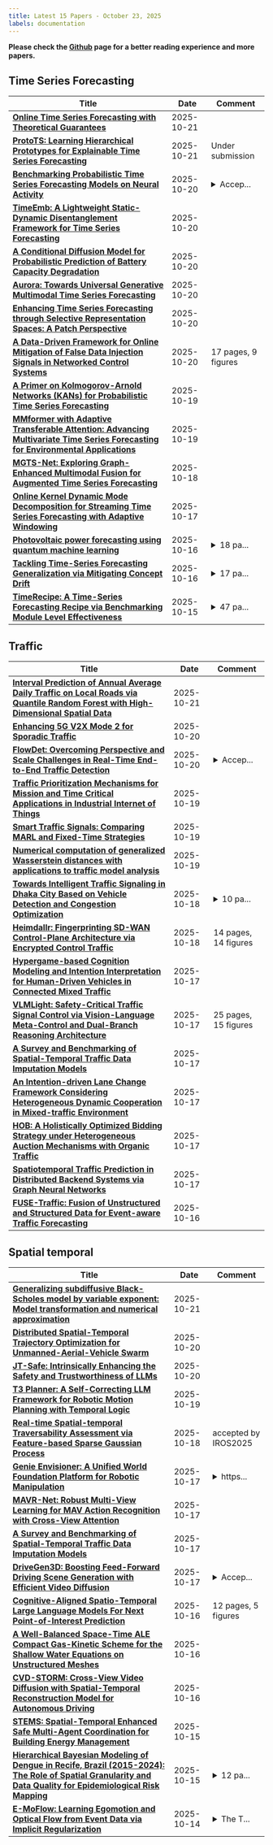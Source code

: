 ```yaml
---
title: Latest 15 Papers - October 23, 2025
labels: documentation
---
```

**Please check the [Github](https://github.com/zezhishao/MTS_Daily_ArXiv) page for a better reading experience and more papers.**

## Time Series Forecasting
| **Title** | **Date** | **Comment** |
| --- | --- | --- |
| **[Online Time Series Forecasting with Theoretical Guarantees](http://arxiv.org/abs/2510.18281v1)** | 2025-10-21 |  |
| **[ProtoTS: Learning Hierarchical Prototypes for Explainable Time Series Forecasting](http://arxiv.org/abs/2509.23159v2)** | 2025-10-21 | Under submission |
| **[Benchmarking Probabilistic Time Series Forecasting Models on Neural Activity](http://arxiv.org/abs/2510.18037v1)** | 2025-10-20 | <details><summary>Accep...</summary><p>Accepted at the 39th Conference on Neural Information Processing Systems (NeurIPS 2025) Workshop: Data on the Brain & Mind</p></details> |
| **[TimeEmb: A Lightweight Static-Dynamic Disentanglement Framework for Time Series Forecasting](http://arxiv.org/abs/2510.00461v2)** | 2025-10-20 |  |
| **[A Conditional Diffusion Model for Probabilistic Prediction of Battery Capacity Degradation](http://arxiv.org/abs/2510.17414v1)** | 2025-10-20 |  |
| **[Aurora: Towards Universal Generative Multimodal Time Series Forecasting](http://arxiv.org/abs/2509.22295v2)** | 2025-10-20 |  |
| **[Enhancing Time Series Forecasting through Selective Representation Spaces: A Patch Perspective](http://arxiv.org/abs/2510.14510v2)** | 2025-10-20 |  |
| **[A Data-Driven Framework for Online Mitigation of False Data Injection Signals in Networked Control Systems](http://arxiv.org/abs/2510.17155v1)** | 2025-10-20 | 17 pages, 9 figures |
| **[A Primer on Kolmogorov-Arnold Networks (KANs) for Probabilistic Time Series Forecasting](http://arxiv.org/abs/2510.16940v1)** | 2025-10-19 |  |
| **[MMformer with Adaptive Transferable Attention: Advancing Multivariate Time Series Forecasting for Environmental Applications](http://arxiv.org/abs/2504.14050v2)** | 2025-10-19 |  |
| **[MGTS-Net: Exploring Graph-Enhanced Multimodal Fusion for Augmented Time Series Forecasting](http://arxiv.org/abs/2510.16350v1)** | 2025-10-18 |  |
| **[Online Kernel Dynamic Mode Decomposition for Streaming Time Series Forecasting with Adaptive Windowing](http://arxiv.org/abs/2510.15404v1)** | 2025-10-17 |  |
| **[Photovoltaic power forecasting using quantum machine learning](http://arxiv.org/abs/2312.16379v3)** | 2025-10-16 | <details><summary>18 pa...</summary><p>18 pages, 7 figures, 4 tables</p></details> |
| **[Tackling Time-Series Forecasting Generalization via Mitigating Concept Drift](http://arxiv.org/abs/2510.14814v1)** | 2025-10-16 | <details><summary>17 pa...</summary><p>17 pages, 6 figures, 4 tables</p></details> |
| **[TimeRecipe: A Time-Series Forecasting Recipe via Benchmarking Module Level Effectiveness](http://arxiv.org/abs/2506.06482v2)** | 2025-10-15 | <details><summary>47 pa...</summary><p>47 pages, 1 figure, 30 tables</p></details> |

## Traffic
| **Title** | **Date** | **Comment** |
| --- | --- | --- |
| **[Interval Prediction of Annual Average Daily Traffic on Local Roads via Quantile Random Forest with High-Dimensional Spatial Data](http://arxiv.org/abs/2510.18548v1)** | 2025-10-21 |  |
| **[Enhancing 5G V2X Mode 2 for Sporadic Traffic](http://arxiv.org/abs/2510.17395v1)** | 2025-10-20 |  |
| **[FlowDet: Overcoming Perspective and Scale Challenges in Real-Time End-to-End Traffic Detection](http://arxiv.org/abs/2508.19565v2)** | 2025-10-20 | <details><summary>Accep...</summary><p>Accepted by PRCV 2025. Project page with code and dataset: https://github.com/AstronZh/Intersection-Flow-5K</p></details> |
| **[Traffic Prioritization Mechanisms for Mission and Time Critical Applications in Industrial Internet of Things](http://arxiv.org/abs/2510.17009v1)** | 2025-10-19 |  |
| **[Smart Traffic Signals: Comparing MARL and Fixed-Time Strategies](http://arxiv.org/abs/2505.14544v3)** | 2025-10-19 |  |
| **[Numerical computation of generalized Wasserstein distances with applications to traffic model analysis](http://arxiv.org/abs/2410.11441v3)** | 2025-10-19 |  |
| **[Towards Intelligent Traffic Signaling in Dhaka City Based on Vehicle Detection and Congestion Optimization](http://arxiv.org/abs/2510.16622v1)** | 2025-10-18 | <details><summary>10 pa...</summary><p>10 pages, Submitted to IEEE Transactions on Intelligent Transportation Systems (T-ITS)</p></details> |
| **[Heimdallr: Fingerprinting SD-WAN Control-Plane Architecture via Encrypted Control Traffic](http://arxiv.org/abs/2510.16461v1)** | 2025-10-18 | 14 pages, 14 figures |
| **[Hypergame-based Cognition Modeling and Intention Interpretation for Human-Driven Vehicles in Connected Mixed Traffic](http://arxiv.org/abs/2510.15573v1)** | 2025-10-17 |  |
| **[VLMLight: Safety-Critical Traffic Signal Control via Vision-Language Meta-Control and Dual-Branch Reasoning Architecture](http://arxiv.org/abs/2505.19486v2)** | 2025-10-17 | 25 pages, 15 figures |
| **[A Survey and Benchmarking of Spatial-Temporal Traffic Data Imputation Models](http://arxiv.org/abs/2412.04733v2)** | 2025-10-17 |  |
| **[An Intention-driven Lane Change Framework Considering Heterogeneous Dynamic Cooperation in Mixed-traffic Environment](http://arxiv.org/abs/2509.22550v3)** | 2025-10-17 |  |
| **[HOB: A Holistically Optimized Bidding Strategy under Heterogeneous Auction Mechanisms with Organic Traffic](http://arxiv.org/abs/2510.15238v1)** | 2025-10-17 |  |
| **[Spatiotemporal Traffic Prediction in Distributed Backend Systems via Graph Neural Networks](http://arxiv.org/abs/2510.15215v1)** | 2025-10-17 |  |
| **[FUSE-Traffic: Fusion of Unstructured and Structured Data for Event-aware Traffic Forecasting](http://arxiv.org/abs/2510.16053v1)** | 2025-10-16 |  |

## Spatial temporal
| **Title** | **Date** | **Comment** |
| --- | --- | --- |
| **[Generalizing subdiffusive Black-Scholes model by variable exponent: Model transformation and numerical approximation](http://arxiv.org/abs/2411.13913v2)** | 2025-10-21 |  |
| **[Distributed Spatial-Temporal Trajectory Optimization for Unmanned-Aerial-Vehicle Swarm](http://arxiv.org/abs/2510.17541v1)** | 2025-10-20 |  |
| **[JT-Safe: Intrinsically Enhancing the Safety and Trustworthiness of LLMs](http://arxiv.org/abs/2510.17918v1)** | 2025-10-20 |  |
| **[T3 Planner: A Self-Correcting LLM Framework for Robotic Motion Planning with Temporal Logic](http://arxiv.org/abs/2510.16767v1)** | 2025-10-19 |  |
| **[Real-time Spatial-temporal Traversability Assessment via Feature-based Sparse Gaussian Process](http://arxiv.org/abs/2503.04134v2)** | 2025-10-18 | accepted by IROS2025 |
| **[Genie Envisioner: A Unified World Foundation Platform for Robotic Manipulation](http://arxiv.org/abs/2508.05635v2)** | 2025-10-17 | <details><summary>https...</summary><p>https://genie-envisioner.github.io/</p></details> |
| **[MAVR-Net: Robust Multi-View Learning for MAV Action Recognition with Cross-View Attention](http://arxiv.org/abs/2510.15448v1)** | 2025-10-17 |  |
| **[A Survey and Benchmarking of Spatial-Temporal Traffic Data Imputation Models](http://arxiv.org/abs/2412.04733v2)** | 2025-10-17 |  |
| **[DriveGen3D: Boosting Feed-Forward Driving Scene Generation with Efficient Video Diffusion](http://arxiv.org/abs/2510.15264v1)** | 2025-10-17 | <details><summary>Accep...</summary><p>Accepted by NeurIPS Workshop on Next Practices in Video Generation and Evaluation (Short Paper Track)</p></details> |
| **[Cognitive-Aligned Spatio-Temporal Large Language Models For Next Point-of-Interest Prediction](http://arxiv.org/abs/2510.14702v1)** | 2025-10-16 | 12 pages, 5 figures |
| **[A Well-Balanced Space-Time ALE Compact Gas-Kinetic Scheme for the Shallow Water Equations on Unstructured Meshes](http://arxiv.org/abs/2510.14673v1)** | 2025-10-16 |  |
| **[CVD-STORM: Cross-View Video Diffusion with Spatial-Temporal Reconstruction Model for Autonomous Driving](http://arxiv.org/abs/2510.07944v2)** | 2025-10-16 |  |
| **[STEMS: Spatial-Temporal Enhanced Safe Multi-Agent Coordination for Building Energy Management](http://arxiv.org/abs/2510.14112v1)** | 2025-10-15 |  |
| **[Hierarchical Bayesian Modeling of Dengue in Recife, Brazil (2015-2024): The Role of Spatial Granularity and Data Quality for Epidemiological Risk Mapping](http://arxiv.org/abs/2510.13672v1)** | 2025-10-15 | <details><summary>12 pa...</summary><p>12 pages, 12 figures, 8 tables</p></details> |
| **[E-MoFlow: Learning Egomotion and Optical Flow from Event Data via Implicit Regularization](http://arxiv.org/abs/2510.12753v1)** | 2025-10-14 | <details><summary>The T...</summary><p>The Thirty-Ninth Annual Conference on Neural Information Processing Systems(NeurIPS 2025)</p></details> |

